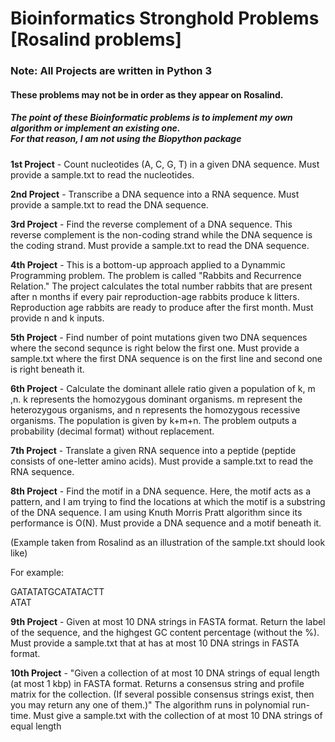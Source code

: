 # Bioinformatics Stronghold Problems [Rosalind problems] 
### Note: All Projects are written in Python 3
#### These problems may not be in order as they appear on Rosalind. 
##### The point of these Bioinformatic problems is to implement my own algorithm or implement an existing one. <br /> For that reason, I am not using the Biopython package

**1st Project** - Count nucleotides (A, C, G, T) in a given DNA sequence. Must provide a sample.txt to read the nucleotides. 

**2nd Project** - Transcribe a DNA sequence into a RNA sequence. Must provide a sample.txt to read the DNA sequence. 

**3rd Project** - Find the reverse complement of a DNA sequence. This reverse complement is the non-coding strand while the DNA sequence is the coding strand. Must provide a sample.txt to read the DNA sequence.

**4th Project** - This is a bottom-up approach applied to a Dynammic Programming problem. The problem is called "Rabbits and Recurrence Relation." The project calculates the total number rabbits that are present after n months if every pair reproduction-age rabbits produce k litters. Reproduction age rabbits are ready to produce after the first month. Must provide n and k inputs.   

**5th Project** - Find number of point mutations given two DNA sequences where the second sequnce is right below the first one. Must provide a sample.txt where the first DNA sequence is on the first line and second one is right beneath it. 

**6th Project** - Calculate the dominant allele ratio given a population of k, m ,n. k represents the homozygous dominant organisms. m represent the heterozygous organisms, and n represents the homozygous recessive organisms. The population is given by k+m+n. The problem outputs a probability (decimal format) without replacement. 

**7th Project** - Translate a given RNA sequence into a peptide (peptide consists of one-letter amino acids). Must provide a sample.txt to read the RNA sequence. 

**8th Project** - Find the motif in a DNA sequence. Here, the motif acts as a pattern, and I am trying to find the locations at which the motif is a substring of the DNA sequence. I am using Knuth Morris Pratt algorithm since its performance is O(N). Must provide a DNA sequence and a motif beneath it. 

(Example taken from Rosalind as an illustration of the sample.txt should look like)

For example:

GATATATGCATATACTT <br />
ATAT

**9th Project** - Given at most 10 DNA strings in FASTA format. Return the label of the sequence, and the highgest GC content percentage (without the %). Must provide a sample.txt that at has at most 10 DNA strings in FASTA format.

**10th Project** - "Given a collection of at most 10 DNA strings of equal length (at most 1 kbp) in FASTA format. Returns a consensus string and profile matrix for the collection. (If several possible consensus strings exist, then you may return any one of them.)" The algorithm runs in polynomial run-time. Must give a sample.txt with the collection of at most 10 DNA strings of equal length
